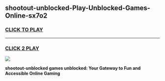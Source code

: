 
## shootout-unblocked-Play-Unblocked-Games-Online-sx7o2
<h3>
<a href="https://premium76.site?title=shootout-unblocked&ref=25A">CLICK TO PLAY</a></h3>
<hr>

<h3>
<a href="https://premium76.site?title=shootout-unblocked&ref=25A">CLICK 2 PLAY</a>
  
</h3>

<a href="https://premium76.site?title=shootout-unblocked&ref=25A"><img src="https://clearcache.store/games.png"></a>


**shootout-unblocked games unblocked: Your Gateway to Fun and Accessible Online Gaming**
